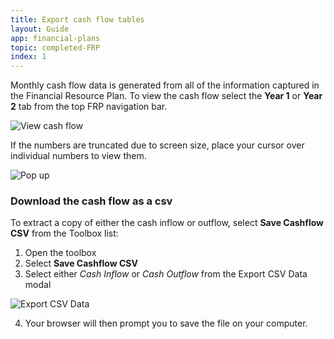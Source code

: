 ```yaml
---
title: Export cash flow tables
layout: Guide
app: financial-plans
topic: completed-FRP
index: 1
---
```


Monthly cash flow data is generated from all of the information captured in the Financial Resource Plan. To view the cash flow select the **Year 1** or **Year 2** tab from the top FRP navigation bar. 

![View cash flow](/images/guides/financial-plans/year_1_cash_flow.jpg)

If the numbers are truncated due to screen size, place your cursor over individual numbers to view them. 

![Pop up](/images/guides/financial-plans/pop_up.jpg)

### Download the cash flow as a csv

To extract a copy of either the cash inflow or outflow, select **Save Cashflow CSV** from the Toolbox list:

1. Open the toolbox
2. Select **Save Cashflow CSV**
3. Select either *Cash Inflow* or *Cash Outflow* from the Export CSV Data modal

![Export CSV Data](/images/guides/financial-plans/export_csv_data.jpg)

4. Your browser will then prompt you to save the file on your computer.